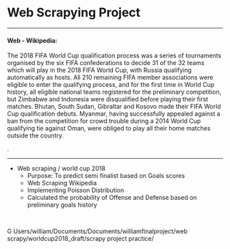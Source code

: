 # Web Scrapying Project 

---

#### Web - Wikipedia:

The 2018 FIFA World Cup qualification process was a series of tournaments organised by the six FIFA confederations to decide 31 of the 32 teams which will play in the 2018 FIFA World Cup, with Russia qualifying automatically as hosts. All 210 remaining FIFA member associations were eligible to enter the qualifying process, and for the first time in World Cup history, all eligible national teams registered for the preliminary competition, but Zimbabwe and Indonesia were disqualified before playing their first matches. Bhutan, South Sudan, Gibraltar and Kosovo made their FIFA World Cup qualification debuts. Myanmar, having successfully appealed against a ban from the competition for crowd trouble during a 2014 World Cup qualifying tie against Oman, were obliged to play all their home matches outside the country.

. 

---

- Web scraping / world cup 2018
  - Purpose: To predict semi finalist based on Goals scores 
  - Web Scraping Wikipedia 
  - Implementing Poisson Distribution
  - Calculated the probability of Offense and Defense based on preliminary goals history



<br>

G Users/william/Documents/Documents/williamfinalproject/web scrapy/worldcup2018_draft/scrapy project practice/

